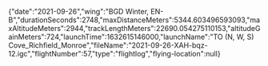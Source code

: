 {"date":"2021-09-26","wing":"BGD Winter, EN-B","durationSeconds":2748,"maxDistanceMeters":5344.603496593093,"maxAltitudeMeters":2944,"trackLengthMeters":22690.054275110153,"altitudeGainMeters":724,"launchTime":1632615146000,"launchName":"TO (N, W, S) Cove_Richfield_Monroe","fileName":"2021-09-26-XAH-bqz-12.igc","flightNumber":57,"type":"flightlog","flying-location":null}
